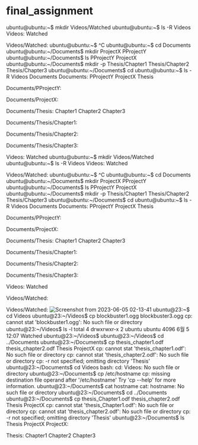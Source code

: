 # final_assignment


ubuntu@ubuntu:~$ mkdir Videos/Watched
ubuntu@ubuntu:~$ ls -R Videos
Videos:
Watched

Videos/Watched:
ubuntu@ubuntu:~$ ^C
ubuntu@ubuntu:~$ cd Documents
ubuntu@ubuntu:~/Documents$ mkdir ProjectX PProjectY
ubuntu@ubuntu:~/Documents$ ls
PProjectY  ProjectX
ubuntu@ubuntu:~/Documents$ mkdir -p Thesis/Chapter1 Thesis/Chapter2 Thesis/Chapter3
ubuntu@ubuntu:~/Documents$ cd
ubuntu@ubuntu:~$ ls -R Videos Documents
Documents:
PProjectY  ProjectX  Thesis

Documents/PProjectY:

Documents/ProjectX:

Documents/Thesis:
Chapter1  Chapter2  Chapter3

Documents/Thesis/Chapter1:

Documents/Thesis/Chapter2:

Documents/Thesis/Chapter3:

Videos:
Watched
ubuntu@ubuntu:~$ mkdir Videos/Watched
ubuntu@ubuntu:~$ ls -R Videos
Videos:
Watched

Videos/Watched:
ubuntu@ubuntu:~$ ^C
ubuntu@ubuntu:~$ cd Documents
ubuntu@ubuntu:~/Documents$ mkdir ProjectX PProjectY
ubuntu@ubuntu:~/Documents$ ls
PProjectY  ProjectX
ubuntu@ubuntu:~/Documents$ mkdir -p Thesis/Chapter1 Thesis/Chapter2 Thesis/Chapter3
ubuntu@ubuntu:~/Documents$ cd
ubuntu@ubuntu:~$ ls -R Videos Documents
Documents:
PProjectY  ProjectX  Thesis

Documents/PProjectY:

Documents/ProjectX:

Documents/Thesis:
Chapter1  Chapter2  Chapter3

Documents/Thesis/Chapter1:

Documents/Thesis/Chapter2:

Documents/Thesis/Chapter3:

Videos:
Watched

Videos/Watched:

Videos/Watched:
![Screenshot from 2023-06-05 02-13-41](https://github.com/4924ai/final_assignment/assets/115356787/494ca4a4-06ea-41ed-9eba-f9545458b11a)
ubuntu@23:~$ cd Videos
ubuntu@23:~/Videos$ cp blockbuster1.ogg blockbuster3.ogg
cp: cannot stat 'blockbuster1.ogg': No such file or directory
ubuntu@23:~/Videos$ ls -l
total 4
drwxrwxr-x 2 ubuntu ubuntu 4096  6월  5 12:07 Watched
ubuntu@23:~/Videos$ 
ubuntu@23:~/Videos$ cd ../Documents
ubuntu@23:~/Documents$ cp thesis_chapter1.odf thesis_chapter2.odf Thesis ProjectX
cp: cannot stat 'thesis_chapter1.odf': No such file or directory
cp: cannot stat 'thesis_chapter2.odf': No such file or directory
cp: -r not specified; omitting directory 'Thesis'
ubuntu@23:~/Documents$ cd Videos
bash: cd: Videos: No such file or directory
ubuntu@23:~/Documents$ cp /etc/hostname
cp: missing destination file operand after '/etc/hostname'
Try 'cp --help' for more information.
ubuntu@23:~/Documents$ cat hostname
cat: hostname: No such file or directory
ubuntu@23:~/Documents$ cd ../Documents
ubuntu@23:~/Documents$ cp thesis_Chapter1.odf thesis_chapter2.odf Thesis ProjectX
cp: cannot stat 'thesis_Chapter1.odf': No such file or directory
cp: cannot stat 'thesis_chapter2.odf': No such file or directory
cp: -r not specified; omitting directory 'Thesis'
ubuntu@23:~/Documents$ ls Thesis ProjectX
ProjectX:

Thesis:
Chapter1  Chapter2  Chapter3

